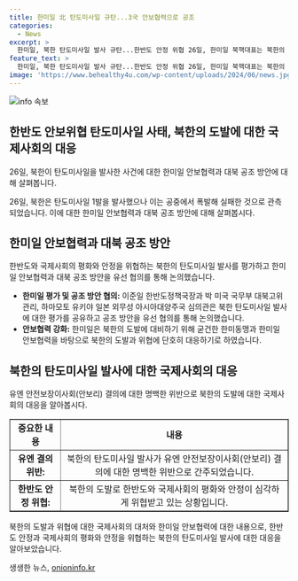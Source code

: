 ```yaml
---
title: 한미일 北 탄도미사일 규탄...3국 안보협력으로 공조
categories:
  - News
excerpt: >
  한미일, 북한 탄도미사일 발사 규탄...한반도 안정 위협 26일, 한미일 북핵대표는 북한의 탄도미사일 발사를 규탄하며 한미동맹과 안보협력을 강화하기로 했다. 이에 따른 3국의 공조방안 논의도 진행됐는데, 북한의 추가 도발 가능성을 예의주시하며 단호한 대응을 다짐했다. 한국 정부는 북한의 어떤 도발에도 대비태세를 유지할 것임을 강조했다. 북한의 실패한 고체연료 추진체계 중거리탄도미사일(IRBM) 발사는 한반도 안정을 위협하는 것으로 판단됐다. (150자)
feature_text: >
  한미일, 북한 탄도미사일 발사 규탄...한반도 안정 위협 26일, 한미일 북핵대표는 북한의 탄도미사일 발사를 규탄하며 한미동맹과 안보협력을 강화하기로 했다. 이에 따른 3국의 공조방안 논의도 진행됐는데, 북한의 추가 도발 가능성을 예의주시하며 단호한 대응을 다짐했다. 한국 정부는 북한의 어떤 도발에도 대비태세를 유지할 것임을 강조했다. 북한의 실패한 고체연료 추진체계 중거리탄도미사일(IRBM) 발사는 한반도 안정을 위협하는 것으로 판단됐다. (150자)
image: 'https://www.behealthy4u.com/wp-content/uploads/2024/06/news.jpg'
---
```


<p><img src="https://www.behealthy4u.com/wp-content/uploads/2024/06/news.jpg" alt="info 속보" /></p>

<h2 data-ke-size="size26">한반도 안보위협 탄도미사일 사태, 북한의 도발에 대한 국제사회의 대응</h2>

<p data-ke-size="size16">26일, 북한이 탄도미사일을 발사한 사건에 대한 한미일 안보협력과 대북 공조 방안에 대해 살펴봅니다.</p>

<p data-ke-size="size16">26일, 북한은 탄도미사일 1발을 발사했으나 이는 공중에서 폭발해 실패한 것으로 관측되었습니다. 이에 대한 한미일 안보협력과 대북 공조 방안에 대해 살펴봅시다.</p>

<h2 data-ke-size="size24">한미일 안보협력과 대북 공조 방안</h2>

<p data-ke-size="size16">한반도와 국제사회의 평화와 안정을 위협하는 북한의 탄도미사일 발사를 평가하고 한미일 안보협력과 대북 공조 방안을 유선 협의를 통해 논의했습니다.</p>

<ul>
<li><b>한미일 평가 및 공조 방안 협의:</b> 이준일 한반도정책국장과 박 미국 국무부 대북고위관리, 하마모토 유키야 일본 외무성 아시아대양주국 심의관은 북한 탄도미사일 발사에 대한 평가를 공유하고 공조 방안을 유선 협의를 통해 논의했습니다.</li>
<li><b>안보협력 강화:</b> 한미일은 북한의 도발에 대비하기 위해 굳건한 한미동맹과 한미일 안보협력을 바탕으로 북한의 도발과 위협에 단호히 대응하기로 하였습니다.</li>
</ul>

<h2 data-ke-size="size24">북한의 탄도미사일 발사에 대한 국제사회의 대응</h2>

<p data-ke-size="size16">유엔 안전보장이사회(안보리) 결의에 대한 명백한 위반으로 북한의 도발에 대한 국제사회의 대응을 알아봅시다.</p>

<table style="width: 100%;" border="1">
<tbody>
<tr>
<td style="text-align: center; height: 17px;"><b>중요한 내용</b></td>
<td style="text-align: center; height: 17px;"><b>내용</b></td>
</tr>
<tr>
<td style="text-align: center; height: 17px;"><b>유엔 결의 위반:</b></td>
<td style="text-align: center; height: 17px;">북한의 탄도미사일 발사가 유엔 안전보장이사회(안보리) 결의에 대한 명백한 위반으로 간주되었습니다.</td>
</tr>
<tr>
<td style="text-align: center; height: 17px;"><b>한반도 안정 위협:</b></td>
<td style="text-align: center; height: 17px;">북한의 도발로 한반도와 국제사회의 평화와 안정이 심각하게 위협받고 있는 상황입니다.</td>
</tr>
</tbody>
</table>

<p data-ke-size="size16">북한의 도발과 위협에 대한 국제사회의 대처와 한미일 안보협력에 대한 내용으로, 한반도 안정과 국제사회의 평화와 안정을 위협하는 북한의 탄도미사일 발사에 대한 대응을 알아보았습니다.</p>
생생한 뉴스, <a href="https://onioninfo.kr" rel="dofollow">onioninfo.kr</a>


